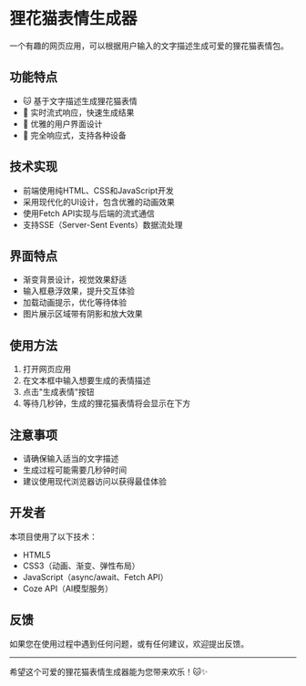 # 狸花猫表情生成器

一个有趣的网页应用，可以根据用户输入的文字描述生成可爱的狸花猫表情包。

## 功能特点

- 🐱 基于文字描述生成狸花猫表情
- 💫 实时流式响应，快速生成结果
- 🎨 优雅的用户界面设计
- 📱 完全响应式，支持各种设备

## 技术实现

- 前端使用纯HTML、CSS和JavaScript开发
- 采用现代化的UI设计，包含优雅的动画效果
- 使用Fetch API实现与后端的流式通信
- 支持SSE（Server-Sent Events）数据流处理

## 界面特点

- 渐变背景设计，视觉效果舒适
- 输入框悬浮效果，提升交互体验
- 加载动画提示，优化等待体验
- 图片展示区域带有阴影和放大效果

## 使用方法

1. 打开网页应用
2. 在文本框中输入想要生成的表情描述
3. 点击"生成表情"按钮
4. 等待几秒钟，生成的狸花猫表情将会显示在下方

## 注意事项

- 请确保输入适当的文字描述
- 生成过程可能需要几秒钟时间
- 建议使用现代浏览器访问以获得最佳体验

## 开发者

本项目使用了以下技术：
- HTML5
- CSS3（动画、渐变、弹性布局）
- JavaScript（async/await、Fetch API）
- Coze API（AI模型服务）

## 反馈

如果您在使用过程中遇到任何问题，或有任何建议，欢迎提出反馈。

---

希望这个可爱的狸花猫表情生成器能为您带来欢乐！🐱✨